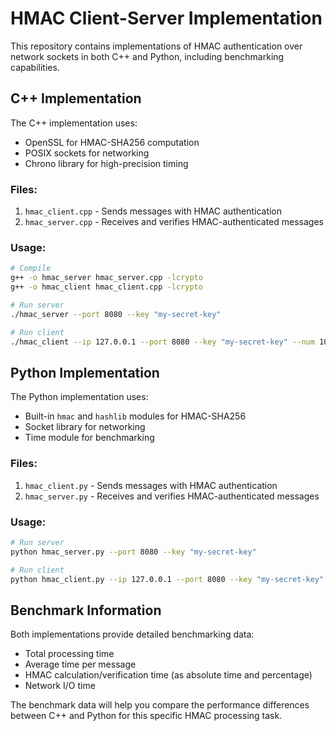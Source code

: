 # HMAC Client-Server Implementation

This repository contains implementations of HMAC authentication over network sockets in both C++ and Python, including benchmarking capabilities.

## C++ Implementation

The C++ implementation uses:
* OpenSSL for HMAC-SHA256 computation
* POSIX sockets for networking
* Chrono library for high-precision timing

### Files:
1. `hmac_client.cpp` - Sends messages with HMAC authentication
2. `hmac_server.cpp` - Receives and verifies HMAC-authenticated messages

### Usage:

```bash
# Compile
g++ -o hmac_server hmac_server.cpp -lcrypto
g++ -o hmac_client hmac_client.cpp -lcrypto

# Run server
./hmac_server --port 8080 --key "my-secret-key"

# Run client
./hmac_client --ip 127.0.0.1 --port 8080 --key "my-secret-key" --num 1000 --size 1024
```

## Python Implementation

The Python implementation uses:
* Built-in `hmac` and `hashlib` modules for HMAC-SHA256
* Socket library for networking
* Time module for benchmarking

### Files:
1. `hmac_client.py` - Sends messages with HMAC authentication
2. `hmac_server.py` - Receives and verifies HMAC-authenticated messages

### Usage:

```bash
# Run server
python hmac_server.py --port 8080 --key "my-secret-key"

# Run client
python hmac_client.py --ip 127.0.0.1 --port 8080 --key "my-secret-key" --num 1000 --size 1024
```

## Benchmark Information

Both implementations provide detailed benchmarking data:
* Total processing time
* Average time per message
* HMAC calculation/verification time (as absolute time and percentage)
* Network I/O time

The benchmark data will help you compare the performance differences between C++ and Python for this specific HMAC processing task.
